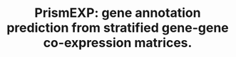 ---
authors: Lachmann A, Rizzo KA, Bartal A, Jeon M, Clarke DJB, Ma'ayan A
carousel: false
dccs:
- LINCS
doi: 10.7717/peerj.14927
featured: false
journal: PeerJ
keywords: '["Phenotype", "Animals", "Gene expression", "Unsupervised learning", "Mice",
  "Gene Ontology", "Molecular Sequence Annotation", "RNA-seq", "Druggable genome",
  "Transcriptomics", "Mammals", "Humans", "Gene function predictions"]'
landmark: false
layout: ../../layouts/Publication.astro
page: e14927
pmcid: PMC9979837
pmid: 36874981
title: 'PrismEXP: gene annotation prediction from stratified gene-gene co-expression
  matrices.'
volume: '11'
year: 2023
---